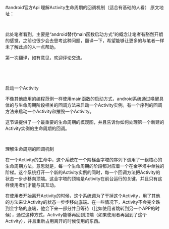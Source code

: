 #android官方Api 理解Activity生命周期的回调机制（适合有基础的人看）
原文地址：

 

此处笔者看到，主要是“android替代main函数启动方式”的概念让笔者有豁然开朗的感觉，之前也很少会去思考这种问题，翻译一下，希望能够让更多的与笔者一样未了解此点的人一点帮助。

第一次翻译，如有意见，欢迎评论交流。

 

 

启动一个Activity

不像其他应用的编程范例一样使用main函数的启动方式，android系统通过唤醒具体的与生命周期阶段相关的回调方法来启动一个Activity实例。有一个序列的回调方法来启动一个Activity和摧毁一个Activity。

这节课提供了一个最重要的生命周期的概观图，并且告诉你如何处理第一个新建的Activity实例的生命周期的回调。

 

理解生命周期的回调机制

在一个Activity的生命中，这个系统在一个阶梯金字塔的序列下调用了一组核心的生命周期方法。意思就是，每一个生命周期的阶段都对应着一个在金字塔中单独的阶梯。这个系统打开一个新的Activity实例的同时，每一个回调方法把Activity的状态一步步移向顶端。这金字塔的顶端是Activity在前台运行的关键，并且只有这样使用者们才能与其互动。

在使用者开始离开Activity的时候，这个系统调为了干掉这个Activity，用了其他的方法来让Activity的状态一步步移向底端。在一些情况下，Activity不会完全跌到金字塔的底端，他会下来一部分并且等待（比如使用者跳转到另一个APP的时候），通过这种方式，Activity能够再回到顶端（如果使用者再回到了这个Activity），并且重新占用离开的时候使用的东西。

 









<img alt="" class="has" src="https://img-blog.csdn.net/20160324083006698?watermark/2/text/aHR0cDovL2Jsb2cuY3Nkbi5uZXQv/font/5a6L5L2T/fontsize/400/fill/I0JBQkFCMA==/dissolve/70/gravity/Center">

 